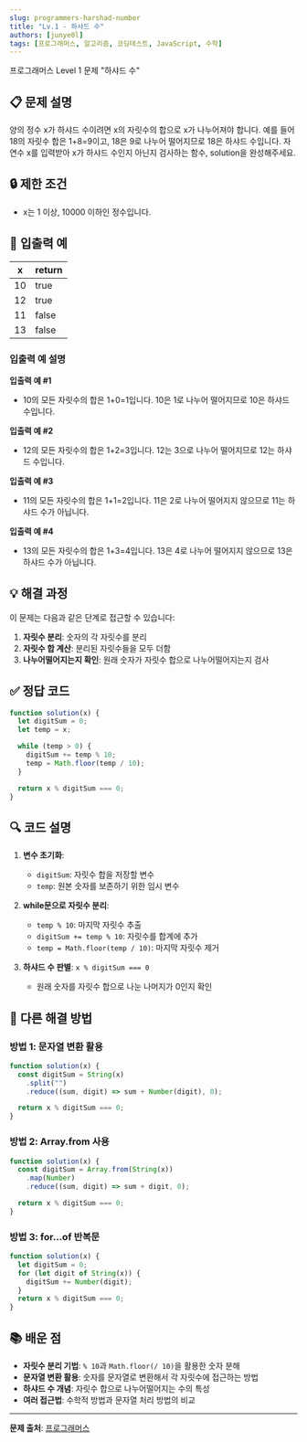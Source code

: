 ```yaml
---
slug: programmers-harshad-number
title: "Lv.1 - 하샤드 수"
authors: [junye0l]
tags: [프로그래머스, 알고리즘, 코딩테스트, JavaScript, 수학]
---
```


프로그래머스 Level 1 문제 "하샤드 수"

<!-- truncate -->

## 📋 문제 설명

양의 정수 x가 하샤드 수이려면 x의 자릿수의 합으로 x가 나누어져야 합니다. 예를 들어 18의 자릿수 합은 1+8=9이고, 18은 9로 나누어 떨어지므로 18은 하샤드 수입니다. 자연수 x를 입력받아 x가 하샤드 수인지 아닌지 검사하는 함수, solution을 완성해주세요.

## 🔒 제한 조건

- x는 1 이상, 10000 이하인 정수입니다.

## 📝 입출력 예

| x   | return |
| --- | ------ |
| 10  | true   |
| 12  | true   |
| 11  | false  |
| 13  | false  |

### 입출력 예 설명

**입출력 예 #1**

- 10의 모든 자릿수의 합은 1+0=1입니다. 10은 1로 나누어 떨어지므로 10은 하샤드 수입니다.

**입출력 예 #2**

- 12의 모든 자릿수의 합은 1+2=3입니다. 12는 3으로 나누어 떨어지므로 12는 하샤드 수입니다.

**입출력 예 #3**

- 11의 모든 자릿수의 합은 1+1=2입니다. 11은 2로 나누어 떨어지지 않으므로 11는 하샤드 수가 아닙니다.

**입출력 예 #4**

- 13의 모든 자릿수의 합은 1+3=4입니다. 13은 4로 나누어 떨어지지 않으므로 13은 하샤드 수가 아닙니다.

## 💡 해결 과정

이 문제는 다음과 같은 단계로 접근할 수 있습니다:

1. **자릿수 분리**: 숫자의 각 자릿수를 분리
2. **자릿수 합 계산**: 분리된 자릿수들을 모두 더함
3. **나누어떨어지는지 확인**: 원래 숫자가 자릿수 합으로 나누어떨어지는지 검사

## ✅ 정답 코드

```javascript
function solution(x) {
  let digitSum = 0;
  let temp = x;

  while (temp > 0) {
    digitSum += temp % 10;
    temp = Math.floor(temp / 10);
  }

  return x % digitSum === 0;
}
```

## 🔍 코드 설명

1. **변수 초기화**:

   - `digitSum`: 자릿수 합을 저장할 변수
   - `temp`: 원본 숫자를 보존하기 위한 임시 변수

2. **while문으로 자릿수 분리**:

   - `temp % 10`: 마지막 자릿수 추출
   - `digitSum += temp % 10`: 자릿수를 합계에 추가
   - `temp = Math.floor(temp / 10)`: 마지막 자릿수 제거

3. **하샤드 수 판별**: `x % digitSum === 0`
   - 원래 숫자를 자릿수 합으로 나눈 나머지가 0인지 확인

## 🚀 다른 해결 방법

### 방법 1: 문자열 변환 활용

```javascript
function solution(x) {
  const digitSum = String(x)
    .split("")
    .reduce((sum, digit) => sum + Number(digit), 0);

  return x % digitSum === 0;
}
```

### 방법 2: Array.from 사용

```javascript
function solution(x) {
  const digitSum = Array.from(String(x))
    .map(Number)
    .reduce((sum, digit) => sum + digit, 0);

  return x % digitSum === 0;
}
```

### 방법 3: for...of 반복문

```javascript
function solution(x) {
  let digitSum = 0;
  for (let digit of String(x)) {
    digitSum += Number(digit);
  }
  return x % digitSum === 0;
}
```

## 📚 배운 점

- **자릿수 분리 기법**: `% 10`과 `Math.floor(/ 10)`을 활용한 숫자 분해
- **문자열 변환 활용**: 숫자를 문자열로 변환해서 각 자릿수에 접근하는 방법
- **하샤드 수 개념**: 자릿수 합으로 나누어떨어지는 수의 특성
- **여러 접근법**: 수학적 방법과 문자열 처리 방법의 비교

---

**문제 출처**: [프로그래머스](https://programmers.co.kr/)
